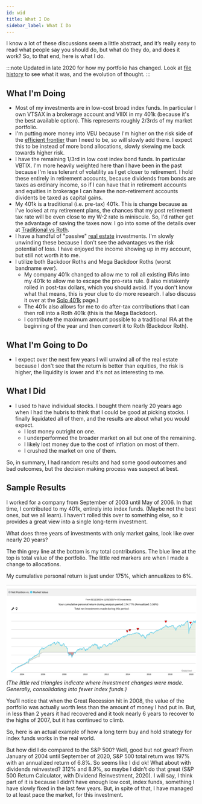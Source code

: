 ```yaml
---
id: wid
title: What I Do
sidebar_label: What I Do
---
```

I know a lot of these discussions seem a little abstract, and it’s really easy to read what people say you should do, but what do they do, and does it work?  So, to that end, here is what I do.

:::note
Updated in late 2020 for how my portfolio has changed.  Look at [file history](https://github.com/jotpowers/College-Grads/commits/master/results.md) to see what it was, and the evolution of thought.
:::

## What I'm Doing

* Most of my investments are in low-cost broad index funds.  In particular I own VTSAX in a brokerage account and VIIIX in my 401k (because it's the best available option).  This represents roughly 2/3rds of my market portfolio.
* I'm putting more money into VEU because I'm higher on the risk side of the [efficient frontier](https://www.investopedia.com/terms/e/efficientfrontier.asp) than I need to be, so will slowly add there.   I expect this to be instead of more bond allocations, slowly skewing me back towards higher risk.
* I have the remaining 1/3rd in low cost index bond funds.  In particular VBTIX. I'm more heavily weighted here than I have been in the past because I'm less tolerant of volatility as I get closer to retirement.  I hold these entirely in retirement accounts, because dividends from bonds are taxes as ordinary income, so if I can have that in retirement accounts and equities in brokerage I can have the non-retirement accounts dividents be taxed as capital gains.
* My 401k is a traditional (i.e. pre-tax) 401k.  This is change because as I've looked at my retirement plans, the chances that my post retirement tax rate will be even close to my W-2 rate is miniscule.  So, I'd rather get the advantage of saving the taxes now.  I go into some of the details over at [Traditional vs Roth](tvr).
* I have a handful of "passive" [real estate](realestate.md) investments.  I'm slowly unwinding these because I don't see the advantages vs the risk potential of loss.  I have enjoyed the income showing up in my account, but still not worth it to me.
* I utilize both Backdoor Roths and Mega Backdoor Roths (worst bandname ever).
  * My company 401k changed to allow me to roll all existing IRAs into my 401k to allow me to escape the pro-rata rule.  (I also mistakenly rolled in post-tax dollars, which you should avoid.  If you don't know what that means, this is your clue to do more research. I also discuss it over at the [Solo 401k](solo.md) page.)
  * The 401k also allows for me to do after-tax contributions that I can then roll into a Roth 401k (this is the Mega Backdoor).
  * I contribute the maximum amount possible to a traditional IRA at the beginning of the year and then convert it to Roth (Backdoor Roth).

## What I'm Going to Do

* I expect over the next few years I will unwind all of the real estate because I don't see that the return is better than equities, the risk is higher, the liquidity is lower and it's not as interesting to me.

## What I Did

* I used to have individual stocks.  I bought them nearly 20 years ago when I had the hubris to think that I could be good at picking stocks.  I finally liquidated all of them, and the results are about what you would expect.
  * I lost money outright on one.
  * I underperformed the broader market on all but one of the remaining.
  * I likely lost money due to the cost of inflation on most of them.
  * I crushed the market on one of them.

So, in summary, I had random results and had some good outcomes and bad outcomes, but the decision making process was suspect at best.

## Sample Results

I worked for a company from September of 2003 until May of 2006.  In that time, I contributed to my 401k, entirely into index funds.  (Maybe not the best ones, but we all learn).  I haven’t rolled this over to something else, so it provides a great view into a single long-term investment.  

What does three years of investments with only market gains, look like over nearly 20 years? 

The thin grey line at the bottom is my total contributions.  The blue line at the top is total value of the portfolio.  The little red markers are when I made a change to allocations.

My cumulative personal return is just under 175%, which annualizes to 6%.  

![Personal Results](assets/results.png)
*(The little red triangles indicate where investment changes were made.  Generally, consolidating into fewer index funds.)*

You’ll notice that when the Great Recession hit in 2008, the value of the portfolio was actually worth less than the amount of money I had put in.  But, in less than 2 years it had recovered and it took nearly 6 years to recover to the highs of 2007, but it has continued to climb.

So, here is an actual example of how a long term buy and hold strategy for index funds works in the real world.

But how did I do compared to the S&P 500?  Well, good but not great?  From January of 2004 until September of 2020, S&P 500 total return was 197% with an annualized return of 6.8%.  So seems like I did ok!  What about with dividends reinvested?  312% and 8.9%, so maybe I didn’t do that great (S&P 500 Return Calculator, with Dividend Reinvestment, 2020).  I will say, I think part of it is because I didn’t have enough low cost, index funds, something I have slowly fixed in the last few years.  But, in spite of that, I have managed to at least pace the market, for this investment.
